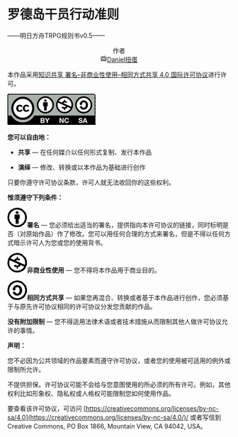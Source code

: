 # 罗德岛干员行动准则

——明日方舟TRPG规则书v0.5——



<center>作者</center>

<center><a href="https://space.bilibili.com/9601228"><img src="res/bilibili.png" />Daniel扭蛋</a></center>



本作品采用[知识共享 署名–非商业性使用–相同方式共享 4.0 国际许可协议](https://creativecommons.org/licenses/by-nc-sa/4.0/)进行许可。

![img](res/CC/img.gif)

**您可以自由地：**

- **共享** — 在任何媒介以任何形式复制、发行本作品

- **演绎** — 修改、转换或以本作品为基础进行创作

只要你遵守许可协议条款，许可人就无法收回你的这些权利。

**惟须遵守下列条件：**

![img](res/CC/BY.gif)**署名** — 您必须给出适当的署名，提供指向本许可协议的链接，同时标明是否（对原始作品）作了修改。您可以用任何合理的方式来署名，但是不得以任何方式暗示许可人为您或您的使用背书。

![img](res/CC/NC.gif)**非商业性使用** — 您不得将本作品用于商业目的。

![img](res/CC/SA.gif)**相同方式共享** — 如果您再混合、转换或者基于本作品进行创作，您必须基于与原先许可协议相同的许可协议分发您贡献的作品。

**没有附加限制** — 您不得适用法律术语或者技术措施从而限制其他人做许可协议允许的事情。

**声明：**

您不必因为公共领域的作品要素而遵守许可协议，或者您的使用被可适用的例外或限制所允许。

不提供担保。许可协议可能不会给与您意图使用的所必须的所有许可。例如，其他权利比如形象权、隐私权或人格权可能限制您如何使用作品。

要查看该许可协议，可访问 [https://creativecommons.org/licenses/by-nc-sa/4.0](https://creativecommons.org/licenses/by-nc-sa/4.0/)/ 或者写信到 Creative Commons, PO Box 1866, Mountain View, CA 94042, USA。

